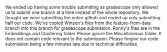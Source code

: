 We ended up having some trouble submitting as gradescope only allowed us to submit one branch at a time instead of the whole repository. We thought we were submitting the entire github and ended up only submitting half our code. We've copied Winson's files from the feature-from-data 
branch into this branch for gradescope submission. Ronny's files are in the Embeddings and Clustering folder
Please ignore the Miscellaneous folder. It does not contain code relevant to the submission. Please forgive our code submission being a few minutes late due to technical difficulties. 
